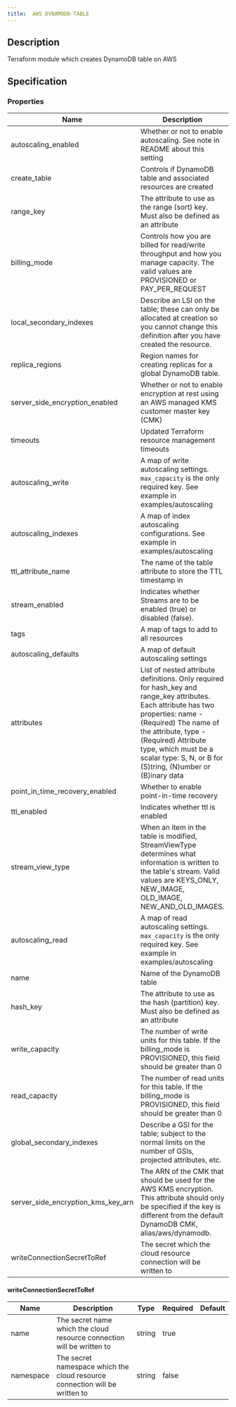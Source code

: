 ```yaml
---
title:  AWS DYNAMODB-TABLE
---
```


## Description

Terraform module which creates DynamoDB table on AWS

## Specification


### Properties

 Name | Description | Type | Required | Default 
 ------------ | ------------- | ------------- | ------------- | ------------- 
 autoscaling_enabled | Whether or not to enable autoscaling. See note in README about this setting | bool | false |  
 create_table | Controls if DynamoDB table and associated resources are created | bool | false |  
 range_key | The attribute to use as the range (sort) key. Must also be defined as an attribute | string | false |  
 billing_mode | Controls how you are billed for read/write throughput and how you manage capacity. The valid values are PROVISIONED or PAY_PER_REQUEST | string | false |  
 local_secondary_indexes | Describe an LSI on the table; these can only be allocated at creation so you cannot change this definition after you have created the resource. | any | false |  
 replica_regions | Region names for creating replicas for a global DynamoDB table. | any | false |  
 server_side_encryption_enabled | Whether or not to enable encryption at rest using an AWS managed KMS customer master key (CMK) | bool | false |  
 timeouts | Updated Terraform resource management timeouts | map(string) | false |  
 autoscaling_write | A map of write autoscaling settings. `max_capacity` is the only required key. See example in examples/autoscaling | map(string) | false |  
 autoscaling_indexes | A map of index autoscaling configurations. See example in examples/autoscaling | map(map(string)) | false |  
 ttl_attribute_name | The name of the table attribute to store the TTL timestamp in | string | false |  
 stream_enabled | Indicates whether Streams are to be enabled (true) or disabled (false). | bool | false |  
 tags | A map of tags to add to all resources | map(string) | false |  
 autoscaling_defaults | A map of default autoscaling settings | map(string) | false |  
 attributes | List of nested attribute definitions. Only required for hash_key and range_key attributes. Each attribute has two properties: name - (Required) The name of the attribute, type - (Required) Attribute type, which must be a scalar type: S, N, or B for (S)tring, (N)umber or (B)inary data | list(map(string)) | false |  
 point_in_time_recovery_enabled | Whether to enable point-in-time recovery | bool | false |  
 ttl_enabled | Indicates whether ttl is enabled | bool | false |  
 stream_view_type | When an item in the table is modified, StreamViewType determines what information is written to the table's stream. Valid values are KEYS_ONLY, NEW_IMAGE, OLD_IMAGE, NEW_AND_OLD_IMAGES. | string | false |  
 autoscaling_read | A map of read autoscaling settings. `max_capacity` is the only required key. See example in examples/autoscaling | map(string) | false |  
 name | Name of the DynamoDB table | string | false |  
 hash_key | The attribute to use as the hash (partition) key. Must also be defined as an attribute | string | false |  
 write_capacity | The number of write units for this table. If the billing_mode is PROVISIONED, this field should be greater than 0 | number | false |  
 read_capacity | The number of read units for this table. If the billing_mode is PROVISIONED, this field should be greater than 0 | number | false |  
 global_secondary_indexes | Describe a GSI for the table; subject to the normal limits on the number of GSIs, projected attributes, etc. | any | false |  
 server_side_encryption_kms_key_arn | The ARN of the CMK that should be used for the AWS KMS encryption. This attribute should only be specified if the key is different from the default DynamoDB CMK, alias/aws/dynamodb. | string | false |  
 writeConnectionSecretToRef | The secret which the cloud resource connection will be written to | [writeConnectionSecretToRef](#writeConnectionSecretToRef) | false |  


#### writeConnectionSecretToRef

 Name | Description | Type | Required | Default 
 ------------ | ------------- | ------------- | ------------- | ------------- 
 name | The secret name which the cloud resource connection will be written to | string | true |  
 namespace | The secret namespace which the cloud resource connection will be written to | string | false |  
